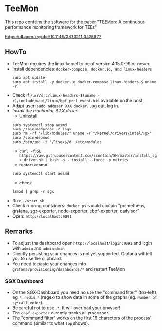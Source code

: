 # TeeMon

This repo contains the software for the paper "TEEMon: A continuous performance monitoring framework for TEEs"

https://dl.acm.org/doi/10.1145/3423211.3425677


## HowTo ##

* TeeMon requires the linux kernel to be of version 4.15.0-99 or newer. 
* Install dependencies: `docker-compose, docker.io, and linux-headers`
  ```
  sudo apt update
  sudo apt install -y docker.io docker-compose linux-headers-$(uname -r)
  ```
* Check if `/usr/src/linux-headers-$(uname -r)/include/uapi/linux/bpf_perf_event.h` is available on the host.
* Adapt user: `sudo adduser XXX docker`. Log out, log in.
* *Install the monitoring SGX driver*:
  * Uninstall
  ```
  sudo systemctl stop aesmd
  sudo /sbin/modprobe -r isgx
  sudo rm -rf "/lib/modules/"`uname -r`"/kernel/drivers/intel/sgx"
  sudo /sbin/depmod
  sudo /bin/sed -i '/^isgx$/d' /etc/modules
  ```
  * `curl -fsSL https://raw.githubusercontent.com/scontain/SH/master/install_sgx_driver.sh | bash -s - install --force -p metrics `
  * restart aesmd
  ```
  sudo systemctl start aesmd
  ```
  * check
  ```
  lsmod | grep -r sgx
  ```
* Run: `./start.sh`
* Check running containers: `docker ps` should contain "prometheus, grafana, sgx-exporter, node-exporter, ebpf-exporter, cadvisor"
* Open: `http://localhost:9091`

## Remarks ##

* To adjust the dashboard open `http://localhost/login:9091` and login with `admin` and `adminadmin`
* Directly persisting your changes is not yet supported. Grafana will tell you to use the clipboard.
* You need to paste your changes into `grafana/provisioning/dashboards/*` and restart TeeMon

### SGX Dashboard ###

* On the SGX-Dashboard you need no use the "command filter" (top-left), eg. `*.redis.*` (regex) to show data in some of the graphs (eg. `Number of syscall_enter`).
* Be careful not to use `.*`. It will overload your browser!
* The `ebpf_exporter` curently tracks all processes.
* The "command filter" works on the first 16 characters of the process' command (similar to what `top` shows).
  

